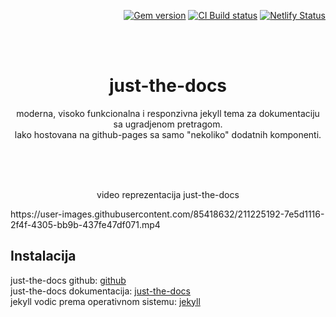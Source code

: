 <p align="right">
    <a href="https://badge.fury.io/rb/just-the-docs"><img src="https://badge.fury.io/rb/just-the-docs.svg" alt="Gem version"></a> <a href="https://github.com/just-the-docs/just-the-docs/actions/workflows/ci.yml"><img src="https://github.com/just-the-docs/just-the-docs/actions/workflows/ci.yml/badge.svg" alt="CI Build status"></a> <a href="https://app.netlify.com/sites/just-the-docs/deploys"><img src="https://api.netlify.com/api/v1/badges/9dc0386d-c2a4-4077-ad83-f02c33a6c0ca/deploy-status" alt="Netlify Status"></a>
</p>
<br><br>
<p align="center">
    <h1 align="center">just-the-docs</h1>
    <p align="center">moderna, visoko funkcionalna i responzivna jekyll tema za dokumentaciju sa ugradjenom pretragom.<br>lako hostovana na github-pages sa samo "nekoliko" dodatnih komponenti.</p>
    <br><br><br>
</p>

<p align="center">video reprezentacija just-the-docs</p>
https://user-images.githubusercontent.com/85418632/211225192-7e5d1116-2f4f-4305-bb9b-437fe47df071.mp4

## Instalacija
just-the-docs github: [github](https://github.com/just-the-docs/just-the-docs)<br>
just-the-docs dokumentacija: [just-the-docs](https://just-the-docs.com/)<br>
jekyll vodic prema operativnom sistemu: [jekyll](https://jekyllrb.com/docs/installation/)
